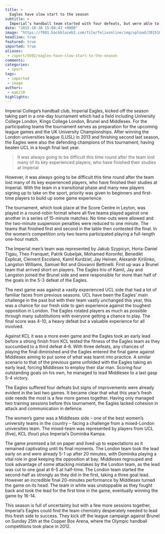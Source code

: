 ```yaml
---
title: >
  Eagles have slow start to the season
subtitle: >
  Imperial’s handball team started with four defeats, but were able to provide beginners with their first experience in the sport
date: "2015-10-30 15:08:43 +0000"
image: "https://f001.backblazeb2.com/file/felixonline/img/upload/201510301507-ygr12-12168795_10204973576569214_583057801_o.jpg"
headline: true
featured: true
imported: true
aliases:
 - /sport/5692/eagles-have-slow-start-to-the-season
comments:
categories:
 - sport
tags:
 - imported
 - image
authors:
 - mak210
highlights:
---
```


Imperial College’s handball club, Imperial Eagles, kicked off the season taking part in a one-day tournament which had a field including University College London, Kings College London, Brunel and Middlesex. For the participating teams the tournament serves as preparation for the upcoming league games and the UK University Championships. After winning the London universities league (LUSL) in 2013 and finishing second last season, the Eagles were also the defending champions of this tournament, having beaten UCL in a tough final last year.

> It was always going to be difficult this time round after the team lost many of its key experienced players, who have finished their studies at Imperial

However, it was always going to be difficult this time round after the team lost many of its key experienced players, who have finished their studies at Imperial. With the team in a transitional phase and many new players signing up to take on the sport, priority was given to beginners and first-time players to build up some game experience.

The tournament, which took place at the Score Centre in Leyton, was played in a round-robin format where all five teams played against one another in a series of 15-minute matches. No time-outs were allowed and the two-minute suspension penalties were reduced to one minute. The teams that finished first and second in the table then contested the final. In the women’s competition only two teams participated playing a full-length one-hour match.

The Imperial men’s team was represented by Jakub Szypicyn, Horia-Daniel Tigau, Theo Franquet, Patrik Gubeljak, Mohamed Koronfel, Benedikt Explicat, Clement Escolano, Kamil Kurdziel, Jay Heinen, Alexandr Kirilinko, Langston Williams, Samuel Rot and Giovanni Bettinelli. First up was a Brunel team that arrived short on players. The Eagles trio of Kamil, Jay and Langston joined the Brunel side and were responsible for more than half of the goals in the 5-3 defeat of the Eagles.

The next game was against a vastly experienced UCL side that had a lot of familiar faces from previous seasons. UCL have been the Eagles’ main challenge in the past but with their team vastly unchanged this year, this was a chance for our fresh side to gain experience against the toughest opposition in London. The Eagles rotated players as much as possible through many substitutions with everyone getting a chance to play. The final score was 4-10, a heavy defeat but a valuable experience for all involved.

Against KCL it was a more even game and the Eagles took an early lead before a strong finish from KCL tested the fitness of the Eagles team as they succumbed to a third defeat 4-6. With three defeats, any chances of playing the final diminished and the Eagles entered the final game against Middlesex aiming to put some of what was learnt into practice. A similar scenario to that of the previous game unfolded with the Eagles taking an early lead, forcing Middlesex to employ their star man. Scoring four outstanding goals on his own, he managed to lead Middlesex to a last gasp 5-4 victory.

The Eagles suffered four defeats but signs of improvements were already evident in the last two games. It became clear that what this year’s fresh side needs the most is a few more games together. Having only managed two training sessions before this tournament, the Eagles lacked cohesion in attack and communication in defence.

The women’s game was a Middlesex side – one of the best women’s university teams in the country – facing a challenge from a mixed-London universities team. The mixed-team was represented by players from UCL (five), KCL (four) plus Imperial’s Dominika Kampa.

The game promised a lot on paper and lived up to expectations as it remained captivating until its final moments. The London team took the lead early on and were already 5-1 up after 20 minutes, with Dominika playing a vital role in goal keeping the opposition at bay. Middlesex regrouped and took advantage of some attacking mistakes by the London team, as the lead was cut to one goal at 6-5 at half-time. The London team started the second-half as strongly as they did in the first, taking a three goal lead. However an incredible final 20-minutes performance by Middlesex turned the game on its head. The team in white was unstoppable as they fought back and took the lead for the first time in the game, eventually winning the game by 16-14.

This season is full of uncertainty but with a few more sessions together, Imperial’s Eagles could find the team chemistry desperately needed to lead this fresh side to success. They kick off the league campaign against Brunel on Sunday 25th at the Copper Box Arena, where the Olympic handball competitions took place in 2012.
